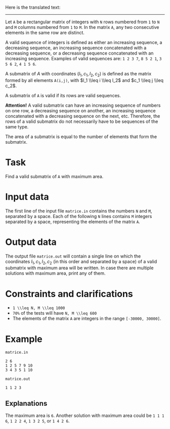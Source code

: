 Here is the translated text:

---

Let `A` be a rectangular matrix of integers with `N` rows numbered from `1` to `N` and `M` columns numbered from `1` to `M`. In the matrix `A`, any two consecutive elements in the same row are distinct.

A valid sequence of integers is defined as either an increasing sequence, a decreasing sequence, an increasing sequence concatenated with a decreasing sequence, or a decreasing sequence concatenated with an increasing sequence. Examples of valid sequences are: `1 2 3 7`, `8 5 2 1`, `3 5 6 2`, `4 1 5 6`.

A submatrix of $A$ with coordinates ($l_1, c_1, l_2, c_2$) is defined as the matrix formed by all elements `A(i,j)`, with $l_1 \\leq i \\leq l_2$ and $c_1 \\leq j \\leq c_2$.

A submatrix of `A` is valid if its rows are valid sequences.

**Attention!** A valid submatrix can have an increasing sequence of numbers on one row, a decreasing sequence on another, an increasing sequence concatenated with a decreasing sequence on the next, etc. Therefore, the rows of a valid submatrix do not necessarily have to be sequences of the same type.

The area of a submatrix is equal to the number of elements that form the submatrix.

# Task
Find a valid submatrix of `A` with maximum area.

# Input data
The first line of the input file `matrice.in` contains the numbers `N` and `M`, separated by a space.
Each of the following `N` lines contains `M` integers separated by a space, representing the elements of the matrix `A`.

# Output data
The output file `matrice.out` will contain a single line on which the coordinates $l_1, c_1, l_2, c_2$ (in this order and separated by a space) of a valid submatrix with maximum area will be written. In case there are multiple solutions with maximum area, print any of them.

# Constraints and clarifications
* `1 \\leq N, M \\leq 1000`
* `70%` of the tests will have `N, M \\leq 600`
* The elements of the matrix `A` are integers in the range `[-30000, 30000]`.

# Example

`matrice.in`
```
2 6
1 2 5 7 9 10
3 4 3 5 1 10
```
`matrice.out`
```
1 1 2 3
```

Explanations
---
The maximum area is `6`. Another solution with maximum area could be `1 1 1 6`, `1 2 2 4`, `1 3 2 5`, or `1 4 2 6`.

